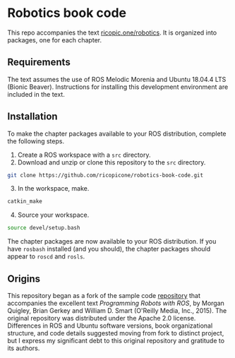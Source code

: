 # Robotics book code

This repo accompanies the text [ricopic.one/robotics](http://ricopic.one/robotics). It is organized into packages, one for each chapter. 

## Requirements

The text assumes the use of ROS Melodic Morenia and Ubuntu 18.04.4 LTS (Bionic Beaver). Instructions for installing this development environment are included in the text.

## Installation

To make the chapter packages available to your ROS distribution, complete the following steps.

1. Create a ROS workspace with a `src` directory.
2. Download and unzip or clone this repository to the `src` directory.
```bash
git clone https://github.com/ricopicone/robotics-book-code.git
```
3. In the workspace, make.
```bash
catkin_make
```
4. Source your workspace.
```bash
source devel/setup.bash
```

The chapter packages are now available to your ROS distribution. If you have `rosbash` installed (and you should), the chapter packages should appear to `roscd` and `rosls`.

## Origins

This repository began as a fork of the sample code [repository](https://github.com/gbiggs/ros_book_sample_code) that accompanies the excellent text _Programming Robots with ROS_, by Morgan Quigley, Brian Gerkey and William D. Smart (O'Reilly Media, Inc., 2015). The original repository was distributed under the Apache 2.0 license. Differences in ROS and Ubuntu software versions, book organizational structure, and code details suggested moving from fork to distinct project, but I express my significant debt to this original repository and gratitude to its authors.
